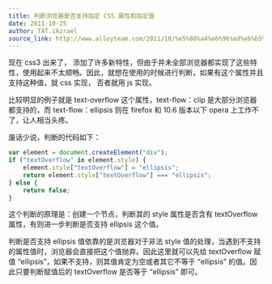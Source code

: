 ```yaml
---
title: 判断浏览器是否支持指定 CSS 属性和指定值
date: 2011-10-25
author: TAT.iAzrael
source_link: http://www.alloyteam.com/2011/10/%e5%88%a4%e6%96%ad%e6%b5%8f%e8%a7%88%e5%99%a8%e6%98%af%e5%90%a6%e6%94%af%e6%8c%81%e6%8c%87%e5%ae%9acss%e5%b1%9e%e6%80%a7%e5%92%8c%e6%8c%87%e5%ae%9a%e5%80%bc/
---
```


<!-- {% raw %} - for jekyll -->

现在 css3 出来了， 添加了许多新特性，但由于并未全部浏览器都实现了这些特性，使用起来不太顺畅。因此，就想在使用的时候进行判断，如果有这个属性并且支持这种值，就 css 实现， 否者就用 js 实现。

比较明显的例子就是 text-overflow 这个属性，text-flow：clip 是大部分浏览器都支持的，而 text-flow：ellipsis 则在 firefox 和 10.6 版本以下 opera 上工作不了，让人相当头疼。

废话少说，判断的代码如下：

```javascript
var element = document.createElement("div");
if ("textOverflow" in element.style) {
    element.style["textOverflow"] = "ellipsis";
    return element.style["textOverflow"] === "ellipsis";
} else {
    return false;
}
```

这个判断的原理是：创建一个节点，判断其的 style 属性是否含有 textOverflow 属性，有则进一步判断是否支持 ellipsis 这个值。

判断是否支持 ellipsis 值依靠的是浏览器对于非法 style 值的处理，当遇到不支持的属性值时，浏览器会直接把这个值抛弃。因此这里就可以先给 textOverflow 赋值 “ellipsis”，如果不支持，则其值肯定为空或者其它不等于 “ellipsis” 的值。因此只要判断赋值后的 textOverflow 是否等于 “ellipsis” 即可。


<!-- {% endraw %} - for jekyll -->